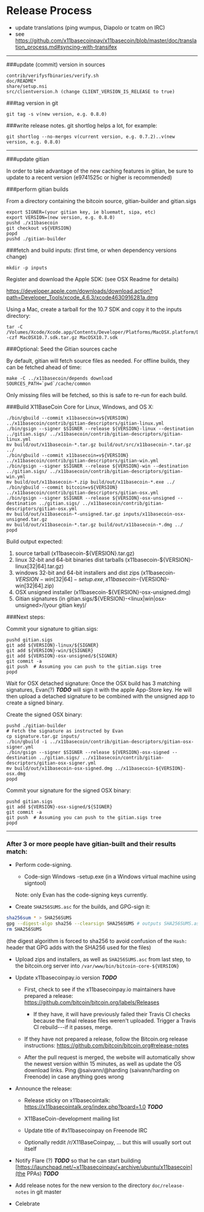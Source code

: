 Release Process
====================

* update translations (ping wumpus, Diapolo or tcatm on IRC)
* see https://github.com/x11basecoinpay/x11basecoin/blob/master/doc/translation_process.md#syncing-with-transifex

* * *

###update (commit) version in sources

	contrib/verifysfbinaries/verify.sh
	doc/README*
	share/setup.nsi
	src/clientversion.h (change CLIENT_VERSION_IS_RELEASE to true)

###tag version in git

	git tag -s v(new version, e.g. 0.8.0)

###write release notes. git shortlog helps a lot, for example:

	git shortlog --no-merges v(current version, e.g. 0.7.2)..v(new version, e.g. 0.8.0)

* * *

###update gitian

 In order to take advantage of the new caching features in gitian, be sure to update to a recent version (e9741525c or higher is recommended)

###perform gitian builds

 From a directory containing the bitcoin source, gitian-builder and gitian.sigs

	export SIGNER=(your gitian key, ie bluematt, sipa, etc)
	export VERSION=(new version, e.g. 0.8.0)
	pushd ./x11basecoin
	git checkout v${VERSION}
	popd
	pushd ./gitian-builder

###fetch and build inputs: (first time, or when dependency versions change)
 
	mkdir -p inputs

 Register and download the Apple SDK: (see OSX Readme for details)
 
 https://developer.apple.com/downloads/download.action?path=Developer_Tools/xcode_4.6.3/xcode4630916281a.dmg
 
 Using a Mac, create a tarball for the 10.7 SDK and copy it to the inputs directory:
 
	tar -C /Volumes/Xcode/Xcode.app/Contents/Developer/Platforms/MacOSX.platform/Developer/SDKs/ -czf MacOSX10.7.sdk.tar.gz MacOSX10.7.sdk

###Optional: Seed the Gitian sources cache

  By default, gitian will fetch source files as needed. For offline builds, they can be fetched ahead of time:

	make -C ../x11basecoin/depends download SOURCES_PATH=`pwd`/cache/common

  Only missing files will be fetched, so this is safe to re-run for each build.

###Build X11BaseCoin Core for Linux, Windows, and OS X:

	./bin/gbuild --commit x11basecoin=v${VERSION} ../x11basecoin/contrib/gitian-descriptors/gitian-linux.yml
	./bin/gsign --signer $SIGNER --release ${VERSION}-linux --destination ../gitian.sigs/ ../x11basecoin/contrib/gitian-descriptors/gitian-linux.yml
	mv build/out/x11basecoin-*.tar.gz build/out/src/x11basecoin-*.tar.gz ../
	./bin/gbuild --commit x11basecoin=v${VERSION} ../x11basecoin/contrib/gitian-descriptors/gitian-win.yml
	./bin/gsign --signer $SIGNER --release ${VERSION}-win --destination ../gitian.sigs/ ../x11basecoin/contrib/gitian-descriptors/gitian-win.yml
	mv build/out/x11basecoin-*.zip build/out/x11basecoin-*.exe ../
	./bin/gbuild --commit bitcoin=v${VERSION} ../x11basecoin/contrib/gitian-descriptors/gitian-osx.yml
	./bin/gsign --signer $SIGNER --release ${VERSION}-osx-unsigned --destination ../gitian.sigs/ ../x11basecoin/contrib/gitian-descriptors/gitian-osx.yml
	mv build/out/x11basecoin-*-unsigned.tar.gz inputs/x11basecoin-osx-unsigned.tar.gz
	mv build/out/x11basecoin-*.tar.gz build/out/x11basecoin-*.dmg ../
	popd
  Build output expected:

  1. source tarball (x11basecoin-${VERSION}.tar.gz)
  2. linux 32-bit and 64-bit binaries dist tarballs (x11basecoin-${VERSION}-linux[32|64].tar.gz)
  3. windows 32-bit and 64-bit installers and dist zips (x11basecoin-${VERSION}-win[32|64]-setup.exe, x11basecoin-${VERSION}-win[32|64].zip)
  4. OSX unsigned installer (x11basecoin-${VERSION}-osx-unsigned.dmg)
  5. Gitian signatures (in gitian.sigs/${VERSION}-<linux|win|osx-unsigned>/(your gitian key)/

###Next steps:

Commit your signature to gitian.sigs:

	pushd gitian.sigs
	git add ${VERSION}-linux/${SIGNER}
	git add ${VERSION}-win/${SIGNER}
	git add ${VERSION}-osx-unsigned/${SIGNER}
	git commit -a
	git push  # Assuming you can push to the gitian.sigs tree
	popd

  Wait for OSX detached signature:
	Once the OSX build has 3 matching signatures, Evan(?) ***TODO*** will sign it with the apple App-Store key.
	He will then upload a detached signature to be combined with the unsigned app to create a signed binary.

  Create the signed OSX binary:

	pushd ./gitian-builder
	# Fetch the signature as instructed by Evan
	cp signature.tar.gz inputs/
	./bin/gbuild -i ../x11basecoin/contrib/gitian-descriptors/gitian-osx-signer.yml
	./bin/gsign --signer $SIGNER --release ${VERSION}-osx-signed --destination ../gitian.sigs/ ../x11basecoin/contrib/gitian-descriptors/gitian-osx-signer.yml
	mv build/out/x11basecoin-osx-signed.dmg ../x11basecoin-${VERSION}-osx.dmg
	popd

Commit your signature for the signed OSX binary:

	pushd gitian.sigs
	git add ${VERSION}-osx-signed/${SIGNER}
	git commit -a
	git push  # Assuming you can push to the gitian.sigs tree
	popd

-------------------------------------------------------------------------

### After 3 or more people have gitian-built and their results match:

- Perform code-signing.

    - Code-sign Windows -setup.exe (in a Windows virtual machine using signtool)

  Note: only Evan has the code-signing keys currently.

- Create `SHA256SUMS.asc` for the builds, and GPG-sign it:
```bash
sha256sum * > SHA256SUMS
gpg --digest-algo sha256 --clearsign SHA256SUMS # outputs SHA256SUMS.asc
rm SHA256SUMS
```
(the digest algorithm is forced to sha256 to avoid confusion of the `Hash:` header that GPG adds with the SHA256 used for the files)

- Upload zips and installers, as well as `SHA256SUMS.asc` from last step, to the bitcoin.org server
  into `/var/www/bin/bitcoin-core-${VERSION}`

- Update x11basecoinpay.io version ***TODO***

  - First, check to see if the x11basecoinpay.io maintainers have prepared a
    release: https://github.com/bitcoin/bitcoin.org/labels/Releases

      - If they have, it will have previously failed their Travis CI
        checks because the final release files weren't uploaded.
        Trigger a Travis CI rebuild---if it passes, merge.

  - If they have not prepared a release, follow the Bitcoin.org release
    instructions: https://github.com/bitcoin/bitcoin.org#release-notes

  - After the pull request is merged, the website will automatically show the newest version within 15 minutes, as well
    as update the OS download links. Ping @saivann/@harding (saivann/harding on Freenode) in case anything goes wrong

- Announce the release:

  - Release sticky on x11basecointalk: https://x11basecointalk.org/index.php?board=1.0 ***TODO***

  - X11BaseCoin-development mailing list

  - Update title of #x11basecoinpay on Freenode IRC

  - Optionally reddit /r/X11BaseCoinpay, ... but this will usually sort out itself

- Notify Flare (?) ***TODO*** so that he can start building [https://launchpad.net/~x11basecoinpay/+archive/ubuntu/x11basecoin](the PPAs) ***TODO***

- Add release notes for the new version to the directory `doc/release-notes` in git master

- Celebrate
